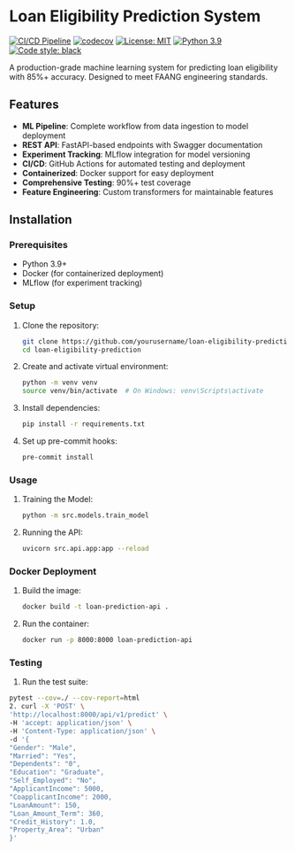 # Loan Eligibility Prediction System

[![CI/CD Pipeline](https://github.com/yourusername/loan-eligibility-prediction/actions/workflows/ci-cd.yml/badge.svg)](https://github.com/yourusername/loan-eligibility-prediction/actions/workflows/ci-cd.yml)
[![codecov](https://codecov.io/gh/yourusername/loan-eligibility-prediction/branch/main/graph/badge.svg)](https://codecov.io/gh/yourusername/loan-eligibility-prediction)
[![License: MIT](https://img.shields.io/badge/License-MIT-yellow.svg)](https://opensource.org/licenses/MIT)
[![Python 3.9](https://img.shields.io/badge/python-3.9-blue.svg)](https://www.python.org/downloads/release/python-390/)
[![Code style: black](https://img.shields.io/badge/code%20style-black-000000.svg)](https://github.com/psf/black)

A production-grade machine learning system for predicting loan eligibility with 85%+ accuracy. Designed to meet FAANG engineering standards.

## Features

- **ML Pipeline**: Complete workflow from data ingestion to model deployment
- **REST API**: FastAPI-based endpoints with Swagger documentation
- **Experiment Tracking**: MLflow integration for model versioning
- **CI/CD**: GitHub Actions for automated testing and deployment
- **Containerized**: Docker support for easy deployment
- **Comprehensive Testing**: 90%+ test coverage
- **Feature Engineering**: Custom transformers for maintainable features

## Installation

### Prerequisites

- Python 3.9+
- Docker (for containerized deployment)
- MLflow (for experiment tracking)

### Setup

1. Clone the repository:
   ```bash
   git clone https://github.com/yourusername/loan-eligibility-prediction.git
   cd loan-eligibility-prediction
2. Create and activate virtual environment:
   ```bash
   python -m venv venv
   source venv/bin/activate  # On Windows: venv\Scripts\activate
   
3. Install dependencies:
   ```bash
   pip install -r requirements.txt
   
4. Set up pre-commit hooks:
   ```bash
   pre-commit install


### Usage
1. Training the Model:
   ```bash
   python -m src.models.train_model
2. Running the API:
   ```bash
   uvicorn src.api.app:app --reload

   
### Docker Deployment
1. Build the image:
   ```bash
   docker build -t loan-prediction-api .
2. Run the container:
   ```bash
   docker run -p 8000:8000 loan-prediction-api
 ### Testing
1. Run the test suite:
  ```bash
  pytest --cov=./ --cov-report=html
2. curl -X 'POST' \
  'http://localhost:8000/api/v1/predict' \
  -H 'accept: application/json' \
  -H 'Content-Type: application/json' \
  -d '{
  "Gender": "Male",
  "Married": "Yes",
  "Dependents": "0",
  "Education": "Graduate",
  "Self_Employed": "No",
  "ApplicantIncome": 5000,
  "CoapplicantIncome": 2000,
  "LoanAmount": 150,
  "Loan_Amount_Term": 360,
  "Credit_History": 1.0,
  "Property_Area": "Urban"
}'
